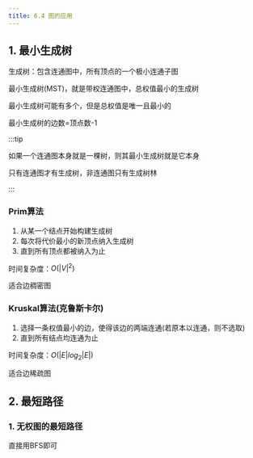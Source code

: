 ```yaml
---
title: 6.4 图的应用
---
```

## 1. 最小生成树

生成树：包含连通图中，所有顶点的一个极小连通子图

最小生成树(MST)，就是带权连通图中，总权值最小的生成树

最小生成树可能有多个，但是总权值是唯一且最小的

最小生成树的边数=顶点数-1

:::tip

如果一个连通图本身就是一棵树，则其最小生成树就是它本身

只有连通图才有生成树，非连通图只有生成树林

:::

### Prim算法

1. 从某一个结点开始构建生成树
2. 每次将代价最小的新顶点纳入生成树
3. 直到所有顶点都被纳入为止

时间复杂度：$O(|V|^2)$

适合边稠密图

### Kruskal算法(克鲁斯卡尔)

1. 选择一条权值最小的边，使得该边的两端连通(若原本以连通，则不选取)
2. 直到所有结点均连通为止

时间复杂度：$O(|E|log_2|E|)$

适合边稀疏图

## 2. 最短路径

### 1. 无权图的最短路径

直接用BFS即可


















